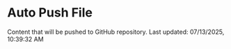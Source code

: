 # Auto Push File

Content that will be pushed to GitHub repository.
Last updated: 07/13/2025, 10:39:32 AM